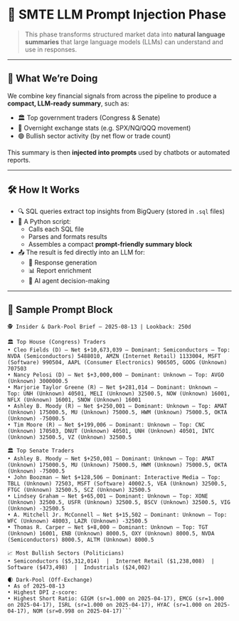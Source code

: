 # 🧠 SMTE LLM Prompt Injection Phase

> This phase transforms structured market data into **natural language summaries** that large language models (LLMs) can understand and use in responses.

---

## 🧩 What We’re Doing

We combine key financial signals from across the pipeline to produce a **compact, LLM-ready summary**, such as:

- 🏛️ Top government traders (Congress & Senate)
- 🔁 Overnight exchange stats (e.g. SPX/NQ/QQQ movement)
- 🟢 Bullish sector activity (by net flow or trade count)

This summary is then **injected into prompts** used by chatbots or automated reports.

---

## 🛠️ How It Works

- 🔍 SQL queries extract top insights from BigQuery (stored in `.sql` files)
- 🐍 A Python script:
  - Calls each SQL file
  - Parses and formats results
  - Assembles a compact **prompt-friendly summary block**
- 📤 The result is fed directly into an LLM for:
  - 🧠 Response generation
  - 📊 Report enrichment
  - 🤖 AI agent decision-making

---

## 🧠 Sample Prompt Block

```
🕵️ Insider & Dark-Pool Brief — 2025-08-13 | Lookback: 250d

🏛️ Top House (Congress) Traders
• Cleo Fields (D) — Net $+10,673,039 — Dominant: Semiconductors — Top: NVDA (Semiconductors) 5488010, AMZN (Internet Retail) 1133004, MSFT (Software) 990504, AAPL (Consumer Electronics) 906505, GOOG (Unknown) 707503
• Nancy Pelosi (D) — Net $+3,000,000 — Dominant: Unknown — Top: AVGO (Unknown) 3000000.5
• Marjorie Taylor Greene (R) — Net $+281,014 — Dominant: Unknown — Top: UNH (Unknown) 40501, MELI (Unknown) 32500.5, NOW (Unknown) 16001, NFLX (Unknown) 16001, SNOW (Unknown) 16001
• Ashley B. Moody (R) — Net $+250,001 — Dominant: Unknown — Top: AMAT (Unknown) 175000.5, MU (Unknown) 75000.5, HWM (Unknown) 75000.5, OKTA (Unknown) -75000.5
• Tim Moore (R) — Net $+199,006 — Dominant: Unknown — Top: CNC (Unknown) 170503, DNUT (Unknown) 40501, UNH (Unknown) 40501, INTC (Unknown) 32500.5, VZ (Unknown) 32500.5

🏛️ Top Senate Traders
• Ashley B. Moody — Net $+250,001 — Dominant: Unknown — Top: AMAT (Unknown) 175000.5, MU (Unknown) 75000.5, HWM (Unknown) 75000.5, OKTA (Unknown) -75000.5
• John Boozman — Net $+128,506 — Dominant: Interactive Media — Top: TBLL (Unknown) 72503, MSFT (Software) 40002.5, VEA (Unknown) 32500.5, FTGC (Unknown) 32500.5, SCZ (Unknown) 32500.5
• Lindsey Graham — Net $+65,001 — Dominant: Unknown — Top: XONE (Unknown) 32500.5, USFR (Unknown) 32500.5, BSCV (Unknown) 32500.5, VIG (Unknown) -32500.5
• A. Mitchell Jr. McConnell — Net $+15,502 — Dominant: Unknown — Top: WFC (Unknown) 48003, LAZR (Unknown) -32500.5
• Thomas R. Carper — Net $+8,000 — Dominant: Unknown — Top: TGT (Unknown) 16001, ENB (Unknown) 8000.5, OXY (Unknown) 8000.5, NVDA (Semiconductors) 8000.5, ALTM (Unknown) 8000.5

📈 Most Bullish Sectors (Politicians)
• Semiconductors ($5,312,014)  |  Internet Retail ($1,238,008)  |  Software ($473,498)  |  Industrials ($24,002)

🌒 Dark-Pool (Off-Exchange)
• As of 2025-08-13
• Highest DPI z-score:
• Highest Short Ratio: GIGM (sr=1.000 on 2025-04-17), EMCG (sr=1.000 on 2025-04-17), ISRL (sr=1.000 on 2025-04-17), HYAC (sr=1.000 on 2025-04-17), NOM (sr=0.998 on 2025-04-17)```
